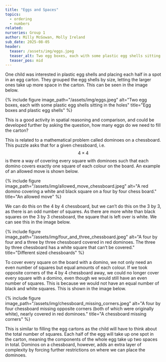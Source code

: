 ```yaml
---
title: "Eggs and Spaces"
topics: 
  - ordering
  - numbers
related: 
nurseries: Group 1
author: Milly McGowan, Molly Ireland
sub_date: 2025-08-05
header:
  teaser: /assets/img/eggs.jpeg
  teaser_alt: Two egg boxes, each with some plastic egg shells sitting in the holes
  teaser_pos: mid
---
```

One child was interested in plastic egg shells and placing each half in a spot in an egg carton. They grouped the egg shells by size, letting the larger ones take up more space in the carton. This can be seen in the image below. 

{% include figure image_path="/assets/img/eggs.jpeg" alt="Two egg boxes, each with some plastic egg shells sitting in the holes" title="Egg boxes and plastic egg shells" %}

This is a good activity in spatial reasoning and comparison, and could be developed further by asking the question, how many eggs do we need to fill the carton?

This is related to a mathematical problem called dominoes on a chessboard. This puzzle asks that for a given chessboard, i.e. $$4\times4$$ is there a way of covering every square with dominoes such that each domino covers exactly one square of each colour on the board. An example of an allowed move is shown below. 

{% include figure image_path="/assets/img/allowed_move_chessboard.jpeg" alt="A red domino covering a white and black square on a four by four chess board." title="An allowed move" %}

We can do this on the 4 by 4 chessboard, but we can’t do this on the 3 by 3, as there is an odd number of squares. As there are more white than black squares on the 3 by 3 chessboard, the square that is left over is white. We can see this in the image below. 

{% include figure image_path="/assets/img/four_and_three_chessboard.jpeg" alt="A four by four and a three by three chessboard covered in red dominoes. The three by three chessboard has a white square that can’t be covered." title="Different sized chessboards" %}

To cover every square on the board with a domino, we not only need an even number of squares but equal amounts of each colour. If we took opposite corners of the 4 by 4 chessboard away, we could no longer cover every square with a domino, even though we would still have an even number of squares. This is because we would not have an equal number of black and white squares. This is shown in the image below. 

{% include figure image_path="/assets/img/chessboard_missing_corners.jpeg" alt="A four by four chessboard missing opposite corners (both of which were originally white), nearly covered in red dominoes." title="A chessboard missing corners" %}

This is similar to filling the egg cartons as the child will have to think about the total number of squares. Each half of the egg will take up one spot in the carton, meaning the components of the whole egg take up two spaces in total. Dominos on a chessboard, however, adds an extra layer of complexity by forcing further restrictions on where we can place the dominoes. 

